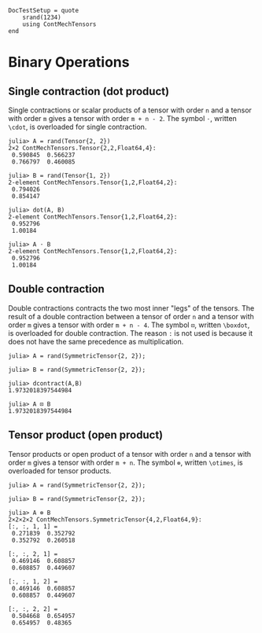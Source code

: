 ```@meta
DocTestSetup = quote
    srand(1234)
    using ContMechTensors
end
```

# Binary Operations

## Single contraction (dot product)

Single contractions or scalar products of a tensor with order `n` and a tensor with order `m` gives a tensor with order `m + n - 2`. The symbol `⋅`, written `\cdot`, is overloaded for single contraction.

```jldoctest
julia> A = rand(Tensor{2, 2})
2×2 ContMechTensors.Tensor{2,2,Float64,4}:
 0.590845  0.566237
 0.766797  0.460085

julia> B = rand(Tensor{1, 2})
2-element ContMechTensors.Tensor{1,2,Float64,2}:
 0.794026
 0.854147

julia> dot(A, B)
2-element ContMechTensors.Tensor{1,2,Float64,2}:
 0.952796
 1.00184

julia> A ⋅ B
2-element ContMechTensors.Tensor{1,2,Float64,2}:
 0.952796
 1.00184
```


## Double contraction

Double contractions contracts the two most inner "legs" of the tensors. The result of a double contraction between a tensor of order `n` and a tensor with order `m` gives a tensor with order `m + n - 4`. The symbol `⊡`, written `\boxdot`, is overloaded for double contraction. The reason `:` is not used is because it does not have the same precedence as multiplication.

```jldoctest
julia> A = rand(SymmetricTensor{2, 2});

julia> B = rand(SymmetricTensor{2, 2});

julia> dcontract(A,B)
1.9732018397544984

julia> A ⊡ B
1.9732018397544984
```


## Tensor product (open product)

Tensor products or open product of a tensor with order `n` and a tensor with order `m` gives a tensor with order `m + n`. The symbol `⊗`, written `\otimes`, is overloaded for tensor products.

```jldoctest
julia> A = rand(SymmetricTensor{2, 2});

julia> B = rand(SymmetricTensor{2, 2});

julia> A ⊗ B
2×2×2×2 ContMechTensors.SymmetricTensor{4,2,Float64,9}:
[:, :, 1, 1] =
 0.271839  0.352792
 0.352792  0.260518

[:, :, 2, 1] =
 0.469146  0.608857
 0.608857  0.449607

[:, :, 1, 2] =
 0.469146  0.608857
 0.608857  0.449607

[:, :, 2, 2] =
 0.504668  0.654957
 0.654957  0.48365
```
